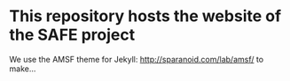 
# This repository hosts the website of the SAFE project


We use the AMSF theme for Jekyll: http://sparanoid.com/lab/amsf/
to make...
